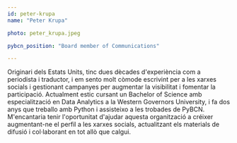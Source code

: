 ```yaml
---
id: peter-krupa
name: "Peter Krupa"

photo: peter_krupa.jpeg

pybcn_position: "Board member of Communications"

---
```


Originari dels Estats Units, tinc dues dècades d'experiència com a periodista i traductor, i em sento molt còmode escrivint per a les xarxes socials i gestionant campanyes per augmentar la visibilitat i fomentar la participació. Actualment estic cursant un Bachelor of Science amb especialització en Data Analytics a la Western Governors University, i fa dos anys que treballo amb Python i assisteixo a les trobades de PyBCN. M'encantaria tenir l'oportunitat d'ajudar aquesta organització a créixer augmentant-ne el perfil a les xarxes socials, actualitzant els materials de difusió i col·laborant en tot allò que calgui.